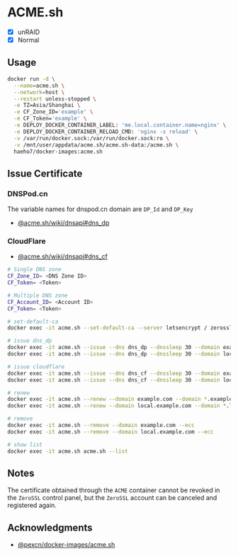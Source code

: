 # ACME.sh

- [x] unRAID
- [x] Normal

## Usage

```sh
docker run -d \
  --name=acme.sh \
  --network=host \
  --restart unless-stopped \
  -e TZ=Asia/Shanghai \
  -e CF_Zone_ID='example' \
  -e CF_Token='example' \
  -e DEPLOY_DOCKER_CONTAINER_LABEL: 'me.local.container.name=nginx' \
  -e DEPLOY_DOCKER_CONTAINER_RELOAD_CMD: 'nginx -s reload' \
  -v /var/run/docker.sock:/var/run/docker.sock:ro \
  -v /mnt/user/appdata/acme.sh/acme.sh-data:/acme.sh \
  haeho7/docker-images:acme.sh
```

## Issue Certificate

### DNSPod.cn

The variable names for dnspod.cn domain are `DP_Id` and `DP_Key`

- [@acme.sh/wiki/dnsapi#dns_dp](https://github.com/acmesh-official/acme.sh/wiki/dnsapi#2-dnspodcn-option)

### CloudFlare

- [@acme.sh/wiki/dnsapi#dns_cf](https://github.com/acmesh-official/acme.sh/wiki/dnsapi#dns_cf)

```sh
# Single DNS zone
CF_Zone_ID= <DNS Zone ID>
CF_Token= <Token>

# Multiple DNS zone
CF_Account_ID= <Account ID>
CF_Token= <Token>
```

```sh
# set-default-ca
docker exec -it acme.sh --set-default-ca --server letsencrypt / zerossl

# issue dns_dp
docker exec -it acme.sh --issue --dns dns_dp --dnssleep 30 --domain example.com --domain *.example.com --keylength ec-256 --email example@gmail.com
docker exec -it acme.sh --issue --dns dns_dp --dnssleep 30 --domain local.example.com --domain *.local.example.com --keylength ec-256 --email example@gmail.com

# issue cloudflare
docker exec -it acme.sh --issue --dns dns_cf --dnssleep 30 --domain example.com --domain *.example.com --keylength ec-256 --email example@gmail.com
docker exec -it acme.sh --issue --dns dns_cf --dnssleep 30 --domain local.example.com --domain *.local.example.com --keylength ec-256 --email example@gmail.com

# renew
docker exec -it acme.sh --renew --domain example.com --domain *.example.com --ecc --force
docker exec -it acme.sh --renew --domain local.example.com --domain *.local.example.com --ecc --force

# remove
docker exec -it acme.sh --remove --domain example.com --ecc
docker exec -it acme.sh --remove --domain local.example.com --ecc

# show list
docker exec -it acme.sh acme.sh --list
```

## Notes

The certificate obtained through the `ACME` container cannot be revoked in the `ZeroSSL` control panel, but the `ZeroSSL` account can be canceled and registered again.

## Acknowledgments

- [@pexcn/docker-images/acme.sh](https://github.com/pexcn/docker-images/tree/master/utils/acme.sh)
